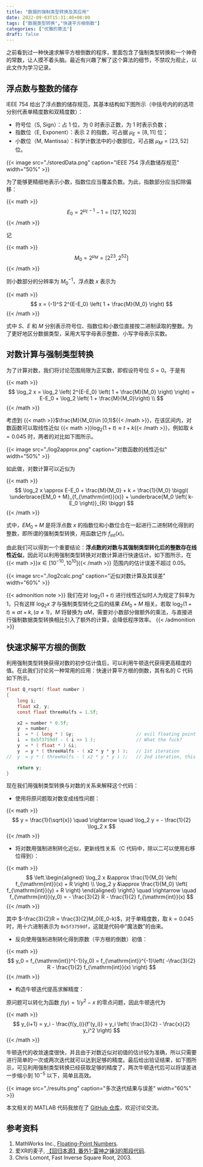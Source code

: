```yaml
---
title: "数据的强制类型转换及其应用"
date: 2022-09-03T15:31:40+08:00
tags: ["数据类型转换","快速平方根倒数"]
categories: ["优雅的算法"]
draft: false
---
```


之前看到过一种快速求解平方根倒数的程序，里面包含了强制类型转换和一个神奇的常数，让人摸不着头脑。最近有兴趣了解了这个算法的细节，不禁叹为观止，以此文作为学习记录。

<!--more-->


## 浮点数与整数的储存

IEEE 754 给出了浮点数的储存规范，其基本结构如下图所示（中括号内的的选项分别代表单精度数和双精度数）：

- 符号位（S, Sign）：占 $1$ 位，为 $0$ 时表示正数，为 $1$ 时表示负数；
- 指数位（E, Exponent）：表示 $2$ 的指数，可占据 $\mu_E = [8,11]$ 位；
- 小数位（M, Mantissa）：科学计数法中的小数部位，可占据 $\mu_M = [23, 52]$ 位。

{{< image src="./storedData.png" caption="IEEE 754 浮点数储存规范" width="50%" >}}

为了能够更精细地表示小数，指数位应当覆盖负数。为此，指数部分应当扣除偏移：

{{< math >}}$$
E_0 = 2^{\mu_E - 1} - 1 = \left[ 127,\, 1023 \right]
$${{< /math >}}

记

{{< math >}}$$
M_0 = 2^{\mu_M} = \left[ 2^{23},\, 2^{52} \right]
$${{< /math >}}

则小数部分的分辨率为 $M_0^{-1}$，浮点数 $x$ 表示为

{{< math >}}$$
x = (-1)^S 2^{E-E_0} \left( 1 + \frac{M}{M_0} \right)
$${{< /math >}}

式中 $S$、$E$ 和 $M$ 分别表示符号位、指数位和小数位直接按二进制读取的整数。为了更好地区分数据类型，采用大写字母表示整数、小写字母表示实数。


## 对数计算与强制类型转换

为了计算对数，我们将讨论范围局限为正实数，即假设符号位 $S=0$。于是有

{{< math >}}$$
    \log_2 x = \log_2 \left( 2^{E-E_0} \left( 1 + \frac{M}{M_0} \right) \right)
    = E-E_0 + \log_2 \left( 1 + \frac{M}{M_0}\right) \\
$${{< /math >}}

考虑到 {{< math >}}$\frac{M}{M_0}\in [0,1)${{< /math >}}，在该区间内，对数函数可以取线性近似 {{< math >}}$\log_2(1+t) \approx t + k${{< /math >}}，例如取 $k=0.045$ 时，两者的对比如下图所示。

{{< image src="./log2approx.png" caption="对数函数的线性近似" width="50%" >}}

如此做，对数计算可以近似为

{{< math >}}$$
    \log_2 x \approx E-E_0 + \frac{M}{M_0} + k = \frac{1}{M_0} \biggl( \underbrace{EM_0 + M}_{f_{\mathrm{int}}(x)} + \underbrace{M_0 \left( k-E_0  \right)}_{R} \biggr)
$${{< /math >}}

式中，$EM_0 + M$ 是将浮点数 $x$ 的指数位和小数位合在一起进行二进制转化得到的整数，即所谓的强制类型转换，用函数记作 $f_{\mathrm{int}}(x)$。

由此我们可以得到一个重要结论：**浮点数的对数与其强制类型转化后的整数存在线性近似**，因此可以利用强制类型转换对对数计算进行快速估计。如下图所示，在 {{< math >}}$x\in[10^{-10}, 10^{10}]${{< /math >}} 范围内的估计误差不超过 $0.05$。

{{< image src="./log2calc.png" caption="近似对数计算及其误差" width="60%" >}}

{{< admonition note >}}
我们在对 $\log_2 (1+t)$ 进行线性近似时人为规定了斜率为 $1$，只有这样 $\log_2 x$ 才与强制类型转化之后的结果 $EM_0 +M$ 相关。若取 $\log_2(1+t) \approx at + k, (a\ne 1)$，$M$ 将替换为 $aM$，需要对小数部分做额外的乘法，与直接进行强制数据类型转换相比引入了额外的计算，会降低程序效率。
{{< /admonition >}}


## 快速求解平方根的倒数

利用强制类型转换获得对数的初步估计值后，可以利用牛顿迭代获得更高精度的值。在此我们讨论另一种常用的应用：快速计算平方根的倒数，其有名的 C 代码如下所示。

``` c
float Q_rsqrt( float number )
{
    long i;
    float x2, y;
    const float threeHalfs = 1.5f;

    x2 = number * 0.5f;
    y  = number;
    i  = * ( long * ) &y;                       // evil floating point bit level hacking
    i  = 0x5f3759df - ( i >> 1 );               // What the fuck? 
    y  = * ( float * ) &i;
    y  = y * ( threeHalfs - ( x2 * y * y ) );   // 1st iteration
//  y  = y * ( threeHalfs - ( x2 * y * y ) );   // 2nd iteration, this can be removed

    return y;
}
```

现在我们用强制类型转换与对数的关系来解释这个代码：

- 使用将原问题取对数变成线性问题：

{{< math >}}$$
y = \frac{1}{\sqrt{x}} \quad \rightarrow \quad \log_2 y = - \frac{1}{2} \log_2 x
$${{< /math >}}


- 将对数用强制进制转化近似，更新线性关系（C 代码中，除以二可以使用右移位得到）：

{{< math >}}$$
\left.\begin{aligned}
    \log_2 x &\approx \frac{1}{M_0} \left( f_{\mathrm{int}}(x) + R \right) \\
    \log_2 y &\approx \frac{1}{M_0} \left( f_{\mathrm{int}}(y) + R \right)
\end{aligned} \right\}
\quad \rightarrow \quad
f_{\mathrm{int}}(y_0) = - \frac{3}{2} R - \frac{1}{2} f_{\mathrm{int}}(x)
$${{< /math >}}

其中 $-\frac{3}{2}R = \frac{3}{2}M_0(E_0-k)$，对于单精度数，取 $k=0.045$ 时，用十六进制表示为 `0x5f3759df`，这就是代码中“魔法数”的由来。

- 反向使用强制进制转化得到原数（平方根的倒数）初值：

{{< math >}}$$
y_0 = f_{\mathrm{int}}^{-1}(y_0) = f_{\mathrm{int}}^{-1}\left( -\frac{3}{2} R - \frac{1}{2} f_{\mathrm{int}}(x) \right)
$${{< /math >}}

- 构造牛顿迭代提高求解精度：

原问题可以转化为函数 $f(y) = 1/y^2 -x$ 的零点问题，因此牛顿迭代为

{{< math >}}$$
y_{i+1} = y_i - \frac{f(y_i)}{f'(y_i)} = y_i \left( \frac{3}{2} - \frac{x}{2} y_i^2 \right)
$${{< /math >}}

牛顿迭代的收敛速度很快，并且由于对数近似对初值的估计较为准确，所以只需要进行简单的一次或两次迭代就可以达到足够的精度。最后给出验证结果，如下图所示，可见利用强制类型转换已经获取足够的精度了，两次牛顿迭代后可以将误差进一步缩小到 $10^{-5}$ 以下，简单且高效。

{{< image src="./results.png" caption="多次迭代结果与误差" width="60%" >}}

本文相关的 MATLAB 代码我放在了 [GitHub 仓库](https://github.com/iChunyu/signal-process-demo/blob/main/05_TryAlgorithms/Try04_rsqrt.m)，欢迎讨论交流。

## 参考资料

1. MathWorks Inc., [Floating-Point Numbers](https://ww2.mathworks.cn/help/matlab/matlab_prog/floating-point-numbers.html).
2. 爱XR的麦子, [【回归本源】番外1-雷神之锤3的那段代码](https://zhuanlan.zhihu.com/p/415245234).
3. Chris Lomont, Fast Inverse Square Root, 2003.

